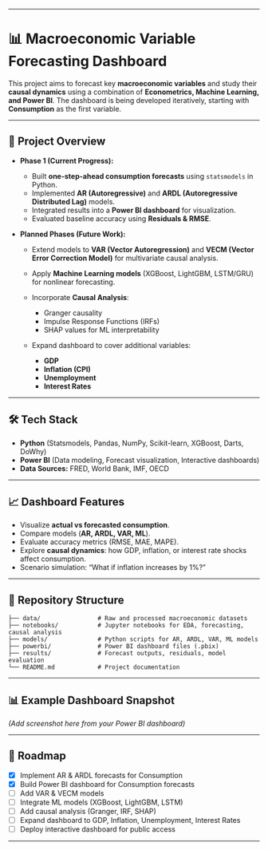 
---

# 📊 Macroeconomic Variable Forecasting Dashboard

This project aims to forecast key **macroeconomic variables** and study their **causal dynamics** using a combination of **Econometrics, Machine Learning, and Power BI**.
The dashboard is being developed iteratively, starting with **Consumption** as the first variable.

---

## 🚀 Project Overview

* **Phase 1 (Current Progress):**

  * Built **one-step-ahead consumption forecasts** using `statsmodels` in Python.
  * Implemented **AR (Autoregressive)** and **ARDL (Autoregressive Distributed Lag)** models.
  * Integrated results into a **Power BI dashboard** for visualization.
  * Evaluated baseline accuracy using **Residuals & RMSE**.

* **Planned Phases (Future Work):**

  * Extend models to **VAR (Vector Autoregression)** and **VECM (Vector Error Correction Model)** for multivariate causal analysis.
  * Apply **Machine Learning models** (XGBoost, LightGBM, LSTM/GRU) for nonlinear forecasting.
  * Incorporate **Causal Analysis**:

    * Granger causality
    * Impulse Response Functions (IRFs)
    * SHAP values for ML interpretability
  * Expand dashboard to cover additional variables:

    * **GDP**
    * **Inflation (CPI)**
    * **Unemployment**
    * **Interest Rates**

---

## 🛠️ Tech Stack

* **Python** (Statsmodels, Pandas, NumPy, Scikit-learn, XGBoost, Darts, DoWhy)
* **Power BI** (Data modeling, Forecast visualization, Interactive dashboards)
* **Data Sources:** FRED, World Bank, IMF, OECD

---

## 📈 Dashboard Features

* Visualize **actual vs forecasted consumption**.
* Compare models (**AR, ARDL, VAR, ML**).
* Evaluate accuracy metrics (RMSE, MAE, MAPE).
* Explore **causal dynamics**: how GDP, inflation, or interest rate shocks affect consumption.
* Scenario simulation: “What if inflation increases by 1%?”

---

## 📂 Repository Structure

```
├── data/                # Raw and processed macroeconomic datasets
├── notebooks/           # Jupyter notebooks for EDA, forecasting, causal analysis
├── models/              # Python scripts for AR, ARDL, VAR, ML models
├── powerbi/             # Power BI dashboard files (.pbix)
├── results/             # Forecast outputs, residuals, model evaluation
└── README.md            # Project documentation
```

---

## 📊 Example Dashboard Snapshot

*(Add screenshot here from your Power BI dashboard)*

---

## 🔮 Roadmap

* [x] Implement AR & ARDL forecasts for Consumption
* [x] Build Power BI dashboard for Consumption forecasts
* [ ] Add VAR & VECM models
* [ ] Integrate ML models (XGBoost, LightGBM, LSTM)
* [ ] Add causal analysis (Granger, IRF, SHAP)
* [ ] Expand dashboard to GDP, Inflation, Unemployment, Interest Rates
* [ ] Deploy interactive dashboard for public access

---
